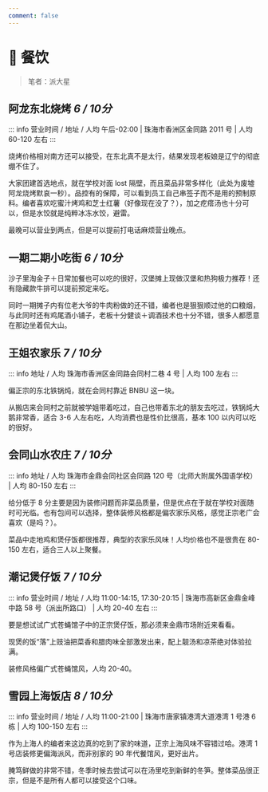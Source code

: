 ```yaml
---
comment: false
---
```


# 🥢 餐饮

> 笔者：派大星

## 阿龙东北烧烤 *6 / 10分*

::: info 营业时间 / 地址 / 人均
午后-02:00 | 珠海市香洲区金同路 2011 号 | 人均 60-120 左右
:::

烧烤价格相对南方还可以接受，在东北真不是太行，结果发现老板娘是辽宁的彻底绷不住了。

大家团建首选地点，就在学校对面 lost 隔壁，而且菜品非常多样化（此处为废墟阿龙烧烤默哀一秒）。品控有的保障，可以看到员工自己串签子而不是用的预制原料。编者喜欢吃蜜汁烤鸡和芝士红薯（好像现在没了？），加之疙瘩汤也十分可以，但是水饺就是纯粹冰冻水饺，避雷。

最晚可以营业到两点，但是可以提前打电话麻烦营业晚点。

## 一期二期小吃街 *6 / 10分*

沙子里淘金子＋日常加餐也可以吃的很好，汉堡摊上现做汉堡和热狗极力推荐！还有隐藏款牛排可以提前预定来吃。

同时一期摊子内有位老大爷的牛肉粉做的还不错，编者也是狠狠顺过他的口粮烟，与此同时还有鸡尾酒小铺子，老板十分健谈＋调酒技术也十分不错，很多人都愿意在那边坐着侃大山。

## 王姐农家乐 *7 / 10分*

::: info 地址 / 人均
珠海市香洲区金同路会同村二巷 4 号 | 人均 100 左右
:::

偏正宗的东北铁锅炖，就在会同村靠近 BNBU 这一块。

从搬店来会同村之前就被学姐带着吃过，自己也带着东北的朋友去吃过，铁锅炖大鹅非常香，适合 3-6 人左右吃，人均消费也是性价比很高，基本 100 以内可以吃的很好。

## 会同山水农庄 *7 / 10分*

::: info 地址 / 人均
珠海市金鼎会同社区会同路 120 号（北师大附属外国语学校） | 人均 80-150 左右
:::

给分低于 8 分主要是因为装修问题而非菜品质量，但是优点在于就在学校对面随时可光临。也有包间可以选择，整体装修风格都是偏农家乐风格，感觉正宗老广会喜欢（是吗？）。

菜品中走地鸡和煲仔饭都很推荐，典型的农家乐风味！人均价格也不是很贵在 80-150 左右，适合三人以上聚餐。

## 潮记煲仔饭 *7 / 10分*

::: info 营业时间 / 地址 / 人均
11:00-14:15, 17:30-20:15 | 珠海市高新区金鼎金峰中路 58 号（派出所路口） | 人均 20-40 左右
:::

要是想试试广式苍蝇馆子中的正宗煲仔饭，那必须来金鼎市场附近来看看。

现煲的饭“落”上豉油把菜香和腊肉味全部激发出来，配上靓汤和凉茶绝对体验拉满。

装修风格偏广式苍蝇馆风，人均 20-40。

## 雪园上海饭店 *8 / 10分*

::: info 营业时间 / 地址 / 人均
11:00-21:00 | 珠海市唐家镇港湾大道港湾 1 号港 6 栋 | 人均 100-150 左右
:::

作为上海人的编者来这边真的吃到了家的味道，正宗上海风味不容错过哈。港湾 1 号店装修更偏海派风，而非别家的 90 年代餐馆风，更好出片。

腌笃鲜做的非常不错，冬季时候去尝试可以在汤里吃到新鲜的冬笋。整体菜品很正宗，但是不是所有人都可以接受这个口味。